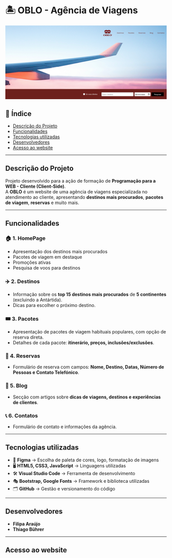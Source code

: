 # 🏝️ OBLO - Agência de Viagens  


![ImagemInicial](assets/imagens/front_page.png)

## 📌 Índice
- [Descrição do Projeto](#descrição-do-projeto)
- [Funcionalidades](#funcionalidades)
- [Tecnologias utilizadas](#tecnologias-utilizadas)
- [Desenvolvedores](#desenvolvedores)
- [Acesso ao website](#acesso-ao-website)

---

## Descrição do Projeto  
Projeto desenvolvido para a ação de formação de **Programação para a WEB - Cliente (Client-Side)**.  
A **OBLO** é um website de uma agência de viagens especializada no atendimento ao cliente, apresentando **destinos mais procurados**, **pacotes de viagem**, **reservas** e muito mais.  

---

## Funcionalidades  

### 🏠 1. HomePage  
- Apresentação dos destinos mais procurados  
- Pacotes de viagem em destaque  
- Promoções ativas  
- Pesquisa de voos para destinos  

### ✈️ 2. Destinos  
- Informação sobre os **top 15 destinos mais procurados** de **5 continentes** (excluindo a Antártida).  
- Dicas para escolher o próximo destino.  

### 🎟️ 3. Pacotes  
- Apresentação de pacotes de viagem habituais populares, com opção de reserva direta.  
- Detalhes de cada pacote: **itinerário, preços, inclusões/exclusões**.  

### 📝 4. Reservas  
- Formulário de reserva com campos: **Nome, Destino, Datas, Número de Pessoas e Contato Telefónico**.  

### 📰 5. Blog    
- Secção com artigos sobre **dicas de viagens, destinos e experiências de clientes**.  

### 📞 6. Contatos  
- Formulário de contato e informações da agência.  

---

## Tecnologias utilizadas  
- 🎨 **Figma** → Escolha de paleta de cores, logo, formatação de imagens  
- 🖥️ **HTML5, CSS3, JavaScript** → Linguagens utilizadas  
- 🛠️ **Visual Studio Code** → Ferramenta de desenvolvimento  
- 🎭 **Bootstrap, Google Fonts** → Framework e biblioteca utilizadas  
- 🗂️ **GitHub** → Gestão e versionamento do código  

---

## Desenvolvedores  
- **Filipa Araújo**  
- **Thiago Bührer**  

---

## Acesso ao website  
